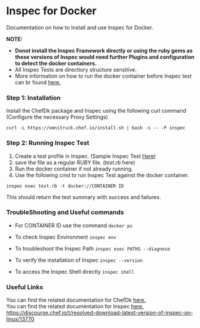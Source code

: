 # Inspec for Docker 
Documentation on how to Install and use Inspec for Docker.

**NOTE:**<br>
 - **Donot install the Inspec Framework directly or using the ruby gems as these versions of Inspec would need further Plugins and configuration to detect the docker containers.**
 - All Inspec Tests are directiory structure sensitive.
 - More information on how to run the docker container before Inspec test can br found [here.](https://gitlab.freudenberg-it.com/itmall/devops-salt-container/blob/master/README.md)

### Step 1: Installation <br>
 Install the ChefDk package and Inspec using the following curl command <br> (Configure the necessary Proxy Settings)
 
 `curl -L https://omnitruck.chef.io/install.sh | bash -s -- -P inspec`
 <br>
 
  
 

 
 ### Step 2: Running Inspec Test
 
1. Create a test profile in Inspec.   (Sample Inspec Test [Here](https://www.inspec.io/docs/reference/resources/service/))
2. save the file as a regular RUBY file. (*test.rb* here)
3. Run the docker container if not already running.
4. Use the following cmd to run Inspec Test against the docker container.

`inspec exec test.rb -t docker://CONTAINER ID`

This should return the test summary with success and failures.



### TroubleShooting and Useful commands

- For CONTAINER ID use the command
`docker ps`

- To check Inspec Environment
`inspec env`

- To troubleshoot the Inspec Path
`inspec exec PATHS --diagnose`

- To verify the installation of Inspec 
`inspec --version`

- To access the Inspec Shell directly
`inspec shell`

### Useful Links
You can find the related documentation for ChefDk [here.](https://docs.chef.io/install_omnibus.html)<br>
You can find the related documentation for Inspec [here.](https://www.inspec.io/docs/)<br>
https://discourse.chef.io/t/resolved-download-latest-version-of-inspec-on-linux/13770 <br>


 